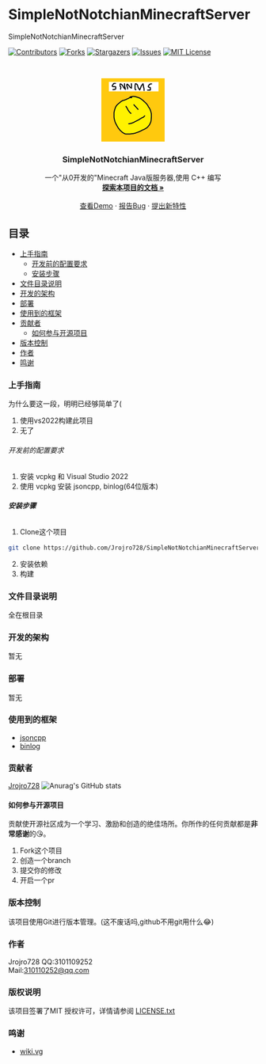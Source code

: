 

# SimpleNotNotchianMinecraftServer

SimpleNotNotchianMinecraftServer

<!-- PROJECT SHIELDS -->

[![Contributors][contributors-shield]][contributors-url]
[![Forks][forks-shield]][forks-url]
[![Stargazers][stars-shield]][stars-url]
[![Issues][issues-shield]][issues-url]
[![MIT License][license-shield]][license-url]

<!-- PROJECT LOGO -->
<br />

<p align="center">
  <a href="https://github.com/shaojintian/Best_README_template/">
    <img src="image/SimpleNotNotchianMinecraftServer.png" alt="Logo" width="128" height="128">
  </a>

  <h3 align="center">SimpleNotNotchianMinecraftServer</h3>
  <p align="center">
    一个"从0开发的"Minecraft Java版服务器,使用 C++ 编写
    <br />
    <a href="https://github.com/Jrojro728/SimpleNotNotchianMinecraftServer"><strong>探索本项目的文档 »</strong></a>
    <br />
    <br />
    <a href="https://github.com/Jrojro728/SimpleNotNotchianMinecraftServer/releases">查看Demo</a>
    ·
    <a href="https://github.com/Jrojro728/SimpleNotNotchianMinecraftServer/issues">报告Bug</a>
    ·
    <a href="https://github.com/Jrojro728/SimpleNotNotchianMinecraftServer/issues">提出新特性</a>
  </p>

</p>

 
## 目录

- [上手指南](#上手指南)
  - [开发前的配置要求](#开发前的配置要求)
  - [安装步骤](#安装步骤)
- [文件目录说明](#文件目录说明)
- [开发的架构](#开发的架构)
- [部署](#部署)
- [使用到的框架](#使用到的框架)
- [贡献者](#贡献者)
  - [如何参与开源项目](#如何参与开源项目)
- [版本控制](#版本控制)
- [作者](#作者)
- [鸣谢](#鸣谢)

### 上手指南

为什么要这一段，明明已经够简单了(

1. 使用vs2022构建此项目
2. 无了

###### 开发前的配置要求

1. 安装 vcpkg 和 Visual Studio 2022
2. 使用 vcpkg 安装 jsoncpp, binlog(64位版本)

###### **安装步骤**

1. Clone这个项目

```sh
git clone https://github.com/Jrojro728/SimpleNotNotchianMinecraftServer.git
```
2. 安装依赖
3. 构建

### 文件目录说明

全在根目录

### 开发的架构 

暂无

### 部署

暂无

### 使用到的框架

- [jsoncpp](https://github.com/open-source-parsers/jsoncpp)
- [binlog](https://github.com/morganstanley/binlog)

### 贡献者

 [Jrojro728](https://github.com/Jrojro728)
![Anurag's GitHub stats](https://github-readme-stats.vercel.app/api?username=Jrojro728&count_private=true)

#### 如何参与开源项目

贡献使开源社区成为一个学习、激励和创造的绝佳场所。你所作的任何贡献都是**非常感谢**的😘。


1. Fork这个项目
2. 创造一个branch
3. 提交你的修改
4. 开启一个pr

### 版本控制

该项目使用Git进行版本管理。(这不废话吗,github不用git用什么😂)

### 作者

Jrojro728
QQ:3101109252  
Mail:310110252@qq.com

### 版权说明

该项目签署了MIT 授权许可，详情请参阅 [LICENSE.txt](https://github.com/Jrojro728/SimpleNotNotchianMinecraftServer/blob/master/LICENSE.txt)

### 鸣谢

- [wiki.vg](wiki.vg)

<!-- links -->
[your-project-path]:Jrojro728/SimpleNotNotchianMinecraftServer
[contributors-shield]: https://img.shields.io/github/contributors/Jrojro728/SimpleNotNotchianMinecraftServer.svg?style=flat-square
[contributors-url]: https://github.com/Jrojro728/SimpleNotNotchianMinecraftServer/graphs/contributors
[forks-shield]: https://img.shields.io/github/forks/Jrojro728/SimpleNotNotchianMinecraftServer.svg?style=flat-square
[forks-url]: https://github.com/Jrojro728/SimpleNotNotchianMinecraftServer/network/members
[stars-shield]: https://img.shields.io/github/stars/Jrojro728/SimpleNotNotchianMinecraftServer.svg?style=flat-square
[stars-url]: https://github.com/Jrojro728/SimpleNotNotchianMinecraftServer/stargazers
[issues-shield]: https://img.shields.io/github/issues/Jrojro728/SimpleNotNotchianMinecraftServer.svg?style=flat-square
[issues-url]: https://img.shields.io/github/issues/Jrojro728/SimpleNotNotchianMinecraftServer.svg
[license-shield]: https://img.shields.io/github/license/Jrojro728/SimpleNotNotchianMinecraftServer.svg?style=flat-square
[license-url]: https://github.com/Jrojro728/SimpleNotNotchianMinecraftServer/blob/master/LICENSE.txt
